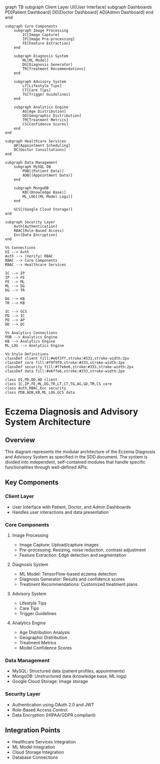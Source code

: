 graph TB
    subgraph Client Layer
        UI[User Interface]
        subgraph Dashboards
            PD[Patient Dashboard]
            DD[Doctor Dashboard]
            AD[Admin Dashboard]
        end
    end

    subgraph Core Components
        subgraph Image Processing
            IC[Image Capture]
            IP[Image Pre-processing]
            FE[Feature Extraction]
        end

        subgraph Diagnosis System
            ML[ML Model]
            DG[Diagnosis Generator]
            TR[Treatment Recommendations]
        end

        subgraph Advisory System
            LT[Lifestyle Tips]
            CT[Care Tips]
            TG[Trigger Guidelines]
        end

        subgraph Analytics Engine
            AG[Age Distribution]
            GD[Geographic Distribution]
            TM[Treatment Metrics]
            CS[Confidence Scores]
        end
    end

    subgraph Healthcare Services
        AP[Appointment Scheduling]
        DC[Doctor Consultations]
    end

    subgraph Data Management
        subgraph MySQL DB
            PDB[(Patient Data)]
            ADB[(Appointment Data)]
        end
        
        subgraph MongoDB
            KB[(Knowledge Base)]
            ML_LOG[(ML Model Logs)]
        end
        
        GCS[(Google Cloud Storage)]
    end

    subgraph Security Layer
        Auth[Authentication]
        RBAC[Role-Based Access]
        Enc[Data Encryption]
    end

    %% Connections
    UI --> Auth
    Auth --> |Verify| RBAC
    RBAC --> Core Components
    RBAC --> Healthcare Services

    IC --> IP
    IP --> FE
    FE --> ML
    ML --> DG
    DG --> TR

    DG --> KB
    TR --> KB
    
    IC --> GCS
    PD --> IC
    PD --> AP
    DD --> DC

    %% Analytics Connections
    PDB --> Analytics Engine
    KB --> Analytics Engine
    ML_LOG --> Analytics Engine

    %% Style Definitions
    classDef client fill:#e6f3ff,stroke:#333,stroke-width:2px
    classDef core fill:#f9f9f9,stroke:#333,stroke-width:2px
    classDef security fill:#ffe6e6,stroke:#333,stroke-width:2px
    classDef data fill:#e6ffe6,stroke:#333,stroke-width:2px

    class UI,PD,DD,AD client
    class IC,IP,FE,ML,DG,TR,LT,CT,TG,AG,GD,TM,CS core
    class Auth,RBAC,Enc security
    class PDB,ADB,KB,ML_LOG,GCS data

# Eczema Diagnosis and Advisory System Architecture

## Overview
This diagram represents the modular architecture of the Eczema Diagnosis and Advisory System as specified in the SDD document. The system is divided into independent, self-contained modules that handle specific functionalities through well-defined APIs.

## Key Components

### Client Layer
- User Interface with Patient, Doctor, and Admin Dashboards
- Handles user interactions and data presentation

### Core Components
1. Image Processing
   - Image Capture: Upload/capture images
   - Pre-processing: Resizing, noise reduction, contrast adjustment
   - Feature Extraction: Edge detection and segmentation

2. Diagnosis System
   - ML Model: TensorFlow-based eczema detection
   - Diagnosis Generator: Results and confidence scores
   - Treatment Recommendations: Customized treatment plans

3. Advisory System
   - Lifestyle Tips
   - Care Tips
   - Trigger Guidelines

4. Analytics Engine
   - Age Distribution Analysis
   - Geographic Distribution
   - Treatment Metrics
   - Model Confidence Scores

### Data Management
- MySQL: Structured data (patient profiles, appointments)
- MongoDB: Unstructured data (knowledge base, ML logs)
- Google Cloud Storage: Image storage

### Security Layer
- Authentication using OAuth 2.0 and JWT
- Role-Based Access Control
- Data Encryption (HIPAA/GDPR compliant)

## Integration Points
- Healthcare Services Integration
- ML Model Integration
- Cloud Storage Integration
- Database Connections
